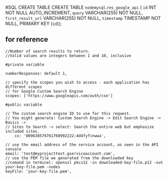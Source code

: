 #SQL CREATE TABLE
CREATE TABLE `nodemysql`.`res_google_api` (
    `id` INT NOT NULL AUTO_INCREMENT,
    `query` VARCHAR(255) NOT NULL,
    `first_result_url` VARCHAR(255) NOT NULL,
    `timestamp` TIMESTAMP NOT NULL,
    PRIMARY KEY (`id`));


## for reference

    //Number of search results to return.
    //Valid values are integers between 1 and 10, inclusive

    #private variable

    numberResponses: default 1,

    // specify the scopes you wish to access - each application has different scopes
    // for Google Custom Search Engine
    scopes: ['https://www.googleapis.com/auth/cse']

    #public variable

    // The custom search engine ID to use for this request.
    // You might generate: Custom Search Engine -> Edit Search Engine -> Basics ->
    // Sites to Search -> select: Search the entire web but emphasize included sites.
        cx: '009638576761768992222:4d4fyfcnwwa',

    // use the email address of the service account, as seen in the API console
    email: 'test@myprojecttest.gserviceaccount.com',
    // use the PEM file we generated from the downloaded key
    //comand in terminal: openssl pkcs12 -in downloaded-key-file.p12 -out your-key-file.pem -nodes
    keyFile: 'your-key-file.pem',
